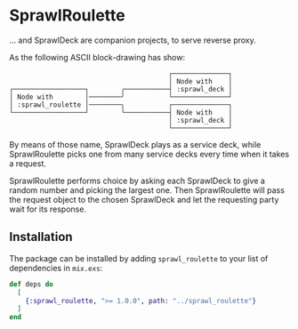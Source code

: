 # SprawlRoulette
... and SprawlDeck are companion projects, to serve reverse proxy.

As the following ASCII block-drawing has show:
```
                                        ┌──────────────┐
                                        │ Node with    │
┌──────────────────┐        ╭───────────┤ :sprawl_deck │
│ Node with        │────────╯           └──────────────┘
│ :sprawl_roulette │────────╮           ┌──────────────┐
└──────────────────┘        ╰───────────┤ Node with    │
                                        │ :sprawl_deck │
                                        └──────────────┘
```

By means of those name, SprawlDeck plays as a service deck, while
SprawlRoulette picks one from many service decks every time when it takes a
request.

SprawlRoulette performs choice by asking each SprawlDeck to give a random
number and picking the largest one. Then SprawlRoulette will pass the request
object to the chosen SprawlDeck and let the requesting party wait for its
response.


## Installation

The package can be installed by adding `sprawl_roulette` to your list of
dependencies in `mix.exs`:

```elixir
def deps do
  [
    {:sprawl_roulette, ">= 1.0.0", path: "../sprawl_roulette"}
  ]
end
```

